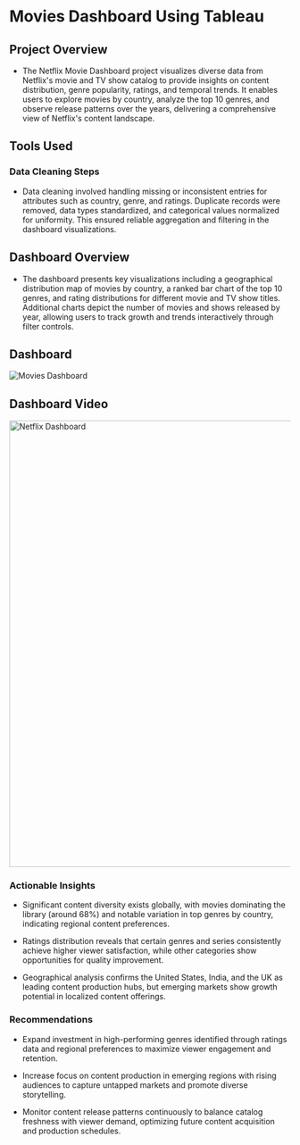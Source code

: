 # Movies Dashboard Using Tableau

## Project Overview
* The Netflix Movie Dashboard project visualizes diverse data from Netflix's movie and TV show catalog to provide insights on content distribution, genre popularity, ratings, and temporal trends. It enables users to explore movies by country, analyze the top 10 genres, and observe release patterns over the years, delivering a comprehensive view of Netflix's content landscape.

## Tools Used

### Data Cleaning Steps

* Data cleaning involved handling missing or inconsistent entries for attributes such as country, genre, and ratings. Duplicate records were removed, data types standardized, and categorical values normalized for uniformity. This ensured reliable aggregation and filtering in the dashboard visualizations.

## Dashboard Overview

* The dashboard presents key visualizations including a geographical distribution map of movies by country, a ranked bar chart of the top 10 genres, and rating distributions for different movie and TV show titles. Additional charts depict the number of movies and shows released by year, allowing users to track growth and trends interactively through filter controls.

## Dashboard
![Movies Dashboard]()

## Dashboard Video
<img src="" alt="Netflix Dashboard" width="800" />

### Actionable Insights

* Significant content diversity exists globally, with movies dominating the library (around 68%) and notable variation in top genres by country, indicating regional content preferences.
    
* Ratings distribution reveals that certain genres and series consistently achieve higher viewer satisfaction, while other categories show opportunities for quality improvement.

 * Geographical analysis confirms the United States, India, and the UK as leading content production hubs, but emerging markets show growth potential in localized content offerings.

### Recommendations

* Expand investment in high-performing genres identified through ratings data and regional preferences to maximize viewer engagement and retention.

* Increase focus on content production in emerging regions with rising audiences to capture untapped markets and promote diverse storytelling.

* Monitor content release patterns continuously to balance catalog freshness with viewer demand, optimizing future content acquisition and production schedules.


